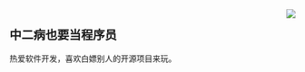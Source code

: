 <img align="right" src="https://count.getloli.com/get/@:Minori-ty?theme=rule34">

## 中二病也要当程序员

 热爱软件开发，喜欢白嫖别人的开源项目来玩。
